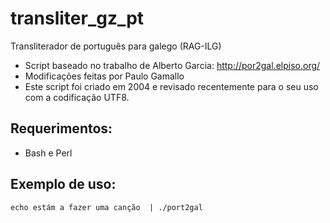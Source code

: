 # transliter_gz_pt
Transliterador de português para galego (RAG-ILG)

* Script baseado no trabalho de Alberto Garcia: http://por2gal.elpiso.org/
* Modificações feitas por Paulo Gamallo
* Este script foi criado em 2004 e revisado recentemente para o seu uso com a codificação UTF8.

## Requerimentos:
 * Bash e Perl

## Exemplo de uso:

```echo estám a fazer uma canção  | ./port2gal```



